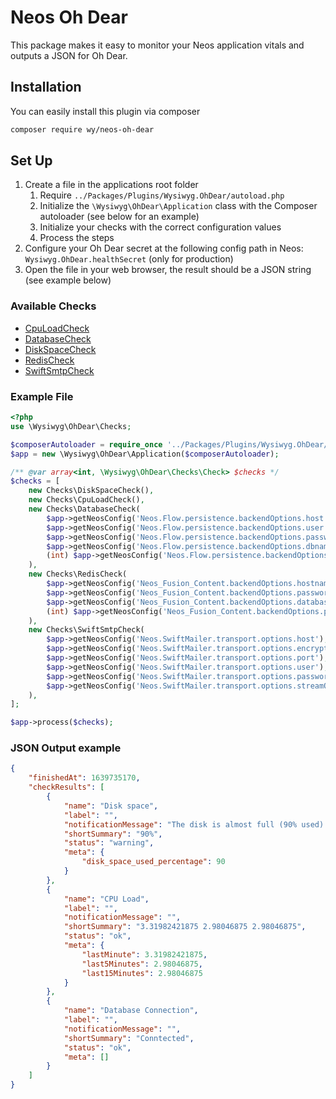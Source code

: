 # Neos Oh Dear

This package makes it easy to monitor your Neos application vitals and outputs a JSON for Oh Dear.

## Installation

You can easily install this plugin via composer

```bash
composer require wy/neos-oh-dear
```

## Set Up

1. Create a file in the applications root folder
    1. Require `../Packages/Plugins/Wysiwyg.OhDear/autoload.php`
    2. Initialize the `\Wysiwyg\OhDear\Application` class with the Composer autoloader (see below for an example)
    3. Initialize your checks with the correct configuration values
    4. Process the steps
2. Configure your Oh Dear secret at the following config path in Neos: `Wysiwyg.OhDear.healthSecret` (only for production)
3. Open the file in your web browser, the result should be a JSON string (see example below)

### Available Checks
- [CpuLoadCheck](./Classes/Checks/CpuLoadCheck.php)
- [DatabaseCheck](./Classes/Checks/DatabaseCheck.php)
- [DiskSpaceCheck](./Classes/Checks/DiskSpaceCheck.php)
- [RedisCheck](./Classes/Checks/RedisCheck.php)
- [SwiftSmtpCheck](./Classes/Checks/SwiftSmtpCheck.php)

### Example File

```php
<?php
use \Wysiwyg\OhDear\Checks;

$composerAutoloader = require_once '../Packages/Plugins/Wysiwyg.OhDear/autoload.php';
$app = new \Wysiwyg\OhDear\Application($composerAutoloader);

/** @var array<int, \Wysiwyg\OhDear\Checks\Check> $checks */
$checks = [
    new Checks\DiskSpaceCheck(),
    new Checks\CpuLoadCheck(),
    new Checks\DatabaseCheck(
        $app->getNeosConfig('Neos.Flow.persistence.backendOptions.host'),
        $app->getNeosConfig('Neos.Flow.persistence.backendOptions.user'),
        $app->getNeosConfig('Neos.Flow.persistence.backendOptions.password'),
        $app->getNeosConfig('Neos.Flow.persistence.backendOptions.dbname'),
        (int) $app->getNeosConfig('Neos.Flow.persistence.backendOptions.port')
    ),
    new Checks\RedisCheck(
        $app->getNeosConfig('Neos_Fusion_Content.backendOptions.hostname', 'Caches'),
        $app->getNeosConfig('Neos_Fusion_Content.backendOptions.password', 'Caches'),
        $app->getNeosConfig('Neos_Fusion_Content.backendOptions.database', 'Caches'),
        (int) $app->getNeosConfig('Neos_Fusion_Content.backendOptions.port', 'Caches')
    ),
    new Checks\SwiftSmtpCheck(
        $app->getNeosConfig('Neos.SwiftMailer.transport.options.host'),
        $app->getNeosConfig('Neos.SwiftMailer.transport.options.encryption'),
        $app->getNeosConfig('Neos.SwiftMailer.transport.options.port'),
        $app->getNeosConfig('Neos.SwiftMailer.transport.options.user'),
        $app->getNeosConfig('Neos.SwiftMailer.transport.options.password'),
        $app->getNeosConfig('Neos.SwiftMailer.transport.options.streamOptions'),
    ),
];

$app->process($checks);
```

### JSON Output example
```json
{
    "finishedAt": 1639735170,
    "checkResults": [
        {
            "name": "Disk space",
            "label": "",
            "notificationMessage": "The disk is almost full (90% used).",
            "shortSummary": "90%",
            "status": "warning",
            "meta": {
                "disk_space_used_percentage": 90
            }
        },
        {
            "name": "CPU Load",
            "label": "",
            "notificationMessage": "",
            "shortSummary": "3.31982421875 2.98046875 2.98046875",
            "status": "ok",
            "meta": {
                "lastMinute": 3.31982421875,
                "last5Minutes": 2.98046875,
                "last15Minutes": 2.98046875
            }
        },
        {
            "name": "Database Connection",
            "label": "",
            "notificationMessage": "",
            "shortSummary": "Conntected",
            "status": "ok",
            "meta": []
        }
    ]
}
```

